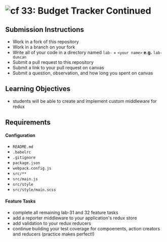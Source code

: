 ![cf](http://i.imgur.com/7v5ASc8.png) 33: Budget Tracker Continued
======

## Submission Instructions
* Work in a fork of this repository
* Work in a branch on your fork
* Write all of your code in a directory named `lab-` + `<your name>` **e.g.** `lab-duncan`
* Submit a pull request to this repository
* Submit a link to your pull request on canvas
* Submit a question, observation, and how long you spent on canvas

## Learning Objectives
* students will be able to create and implement custom middleware for redux

## Requirements
#### Configuration
* `README.md`
* `.babelrc`
* `.gitignore`
* `package.json`
* `webpack.config.js`
* `src/**`
* `src/main.js`
* `src/style`
* `src/style/main.scss`

#### Feature Tasks
* complete all remaining lab-31 and 32 feature tasks
* add a reporter middleware to your application's redux store
* add validation to your redux reducers
* continue building your test coverage for compoenents, action creators and reducers (practice makes perfect!)
